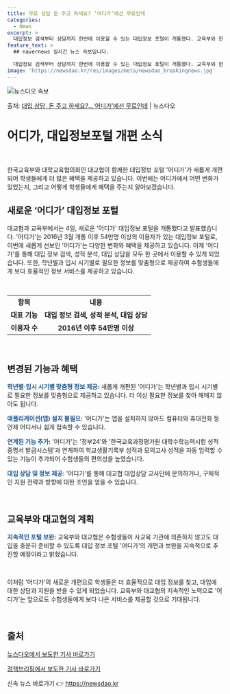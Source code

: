 ```yaml
---
title: 무료 상담 돈 주고 하세요? ‘어디가’에선 무료인데
categories:
  - News
excerpt: >
  대입정보 검색부터 상담까지 한번에 이용할 수 있는 대입정보 포털이 개통했다. 교육부와 한국대학교육협의회(대교…
feature_text: >
  ## navernews 실시간 뉴스 속보입니다.

  대입정보 검색부터 상담까지 한번에 이용할 수 있는 대입정보 포털이 개통했다. 교육부와 한국대학교육협의회(대교…
image: 'https://newsdao.kr/res/images/meta/newsdao_breakingnews.jpg'
---
```


![뉴스다오 속보](https://newsdao.kr/res/images/meta/newsdao_breakingnews.jpg)

<p>출처: <a href="https://newsdao.kr/3270" rel="dofollow">대입 상담, 돈 주고 하세요?…‘어디가’에선 무료인데</a> | 뉴스다오</p>

<h1>어디가, 대입정보포털 개편 소식</h1>
<p data-ke-size="size16">&nbsp;</p>
한국교육부와 대학교육협의회인 대교협이 함께한 대입정보 포털 '어디가'가 새롭게 개편되어 학생들에게 더 많은 혜택을 제공하고 있습니다. 이번에는 어디가에서 어떤 변화가 있었는지, 그리고 어떻게 학생들에게 혜택을 주는지 알아보겠습니다.

<h2 data-ke-size="size26">새로운 ‘어디가’ 대입정보 포털</h2>
<p>대교협과 교육부에서는 4일, 새로운 '어디가' 대입정보 포털을 개통했다고 발표했습니다. '어디가'는 2016년 3월 개통 이후 54만명 이상의 이용자가 있는 대입정보 포털로, 이번에 새롭게 선보인 '어디가'는 다양한 변화와 혜택을 제공하고 있습니다. 이제 '어디가'를 통해 대입 정보 검색, 성적 분석, 대입 상담을 모두 한 곳에서 이용할 수 있게 되었습니다. 또한, 학년별과 입시 시기별로 필요한 정보를 맞춤형으로 제공하여 수험생들에게 보다 효율적인 정보 서비스를 제공하고 있습니다.</p>
<p data-ke-size="size16">&nbsp;</p>
<table>
	<tbody>
		<tr>
			<td style="text-align: center; height: 17px;"><b>항목</b></td>
			<td style="text-align: center; height: 17px;"><b>내용</b></td>
		</tr>
		<tr>
			<td style="text-align: center; height: 17px;"><b>대표 기능</b></td>
			<td style="text-align: center; height: 17px;"><b>대입 정보 검색, 성적 분석, 대입 상담</b></td>
		</tr>
		<tr>
			<td style="text-align: center; height: 17px;"><b>이용자 수</b></td>
			<td style="text-align: center; height: 17px;"><b>2016년 이후 54만명 이상</b></td>
		</tr>
	</tbody>
</table>
<p data-ke-size="size16">&nbsp;</p>

<h2 data-ke-size="size26">변경된 기능과 혜택</h2>
<p><b><span style="color: #1a5490;">학년별·입시 시기별 맞춤형 정보 제공:</span></b> 새롭게 개편된 '어디가'는 학년별과 입시 시기별로 필요한 정보를 맞춤형으로 제공하고 있습니다. 더 이상 필요한 정보를 찾아 헤매지 않아도 됩니다.</p>
<p><b><span style="color: #1a5490;">애플리케이션(앱) 설치 불필요:</span></b> '어디가'는 앱을 설치하지 않아도 컴퓨터와 휴대전화 등 언제 어디서나 쉽게 접속할 수 있습니다.</p>
<p><b><span style="color: #1a5490;">연계된 기능 추가:</span></b> '어디가'는 '정부24'와 '한국교육과정평가원 대학수학능력시험 성적증명서 발급시스템'과 연계하여 학교생활기록부 성적과 모의고사 성적을 자동 입력할 수 있는 기능이 추가되어 수험생들의 편의성을 높였습니다.</p>
<p><b><span style="color: #1a5490;">대입 상담 및 정보 제공:</span></b> '어디가'를 통해 대교협 대입상담 교사단에 문의하거나, 구체적인 지원 전략과 방향에 대한 조언을 얻을 수 있습니다.</p>
<p data-ke-size="size16">&nbsp;</p>

<h2 data-ke-size="size26">교육부와 대교협의 계획</h2>
<p><b><span style="color: #1a5490;">지속적인 포털 보완:</span></b> 교육부와 대교협은 수험생들이 사교육 기관에 의존하지 않고도 대입을 충분히 준비할 수 있도록 대입 정보 포털 '어디가'의 개편과 보완을 지속적으로 추진할 예정이라고 밝혔습니다.</p>
<p data-ke-size="size16">&nbsp;</p>
<p>이처럼 '어디가'의 새로운 개편으로 학생들은 더 효율적으로 대입 정보를 찾고, 대입에 대한 상담과 지원을 받을 수 있게 되었습니다. 교육부와 대교협의 지속적인 노력으로 '어디가'는 앞으로도 수험생들에게 보다 나은 서비스를 제공할 것으로 기대됩니다.</p>
<p data-ke-size="size16">&nbsp;</p>

<h2 data-ke-size="size26">출처</h2>
<p><a href="https://newsdao.kr/3270">뉴스다오에서 보도한 기사 바로가기</a></p>
<p><a href="http://www.korea.kr/news/policyBriefingView.do?newsId=156230805">정책브리핑에서 보도한 기사 바로가기</a></p> 

신속 뉴스 바로가기 👉 <a href="https://newsdao.kr" rel="dofollow">https://newsdao.kr</a>


